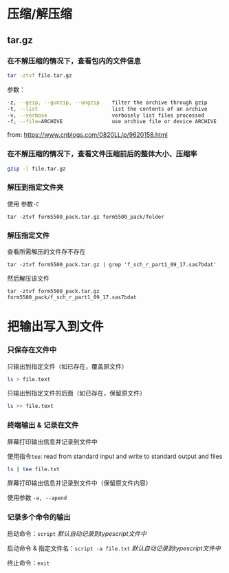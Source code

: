 # 压缩/解压缩

## **tar.gz**

### 在不解压缩的情况下，查看包内的文件信息 

```bash
tar -ztvf file.tar.gz
```

参数：

```bash
-z, --gzip, --gunzip, --ungzip    filter the archive through gzip
-t, --list                        list the contents of an archive
-v, --verbose                     verbosely list files processed
-f, --file=ARCHIVE                use archive file or device ARCHIVE
```

from: https://www.cnblogs.com/0820LL/p/9620158.html

### 在不解压缩的情况下，查看文件压缩前后的整体大小、压缩率

```bash
gzip -l file.tar.gz
```

### 解压到指定文件夹

使用 参数`-C`

```
tar -ztvf form5500_pack.tar.gz form5500_pack/folder
```

### 解压指定文件

查看所需解压的文件存不存在

```
tar -ztvf form5500_pack.tar.gz | grep 'f_sch_r_part1_09_17.sas7bdat'
```

然后解压该文件

```
tar -ztvf form5500_pack.tar.gz form5500_pack/f_sch_r_part1_09_17.sas7bdat
```







# 把输出写入到文件

### 只保存在文件中

只输出到指定文件（如已存在，覆盖原文件）

```bash
ls > file.text	
```

只输出到指定文件的后面（如已存在，保留原文件）

```bash
ls >> file.text
```

### 终端输出 & 记录在文件

屏幕打印输出信息并记录到文件中

使用指令`tee`: read from standard input and write to standard output and files

```bash
ls | tee file.txt

```

屏幕打印输出信息并记录到文件中（保留原文件内容）

使用参数 `-a, --apend`

### 记录多个命令的输出

启动命令：`script`		*默认自动记录到typescript文件中*

启动命令 & 指定文件名：`script -a file.txt`		*默认自动记录到typescript文件中*

终止命令：`exit`

```

```

